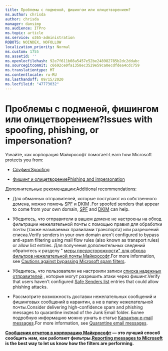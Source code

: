 ```yaml
---
title: Проблемы с подменой, фишингом или олицетворением?
ms.author: chrisda
author: chrisda
manager: dansimp
ms.audience: ITPro
ms.topic: article
ms.service: o365-administration
ROBOTS: NOINDEX, NOFOLLOW
localization_priority: Normal
ms.custom: 1755
ms.assetid: ''
ms.openlocfilehash: 92e7f611b08a5457e52be248982785b2dc2ddabc
ms.sourcegitcommit: c6692ce0fa1358ec3529e59ca0ecdfdea4cdc759
ms.translationtype: MT
ms.contentlocale: ru-RU
ms.lasthandoff: 09/15/2020
ms.locfileid: "47773032"
---
```

# <a name="issues-with-spoofing-phishing-or-impersonation"></a><span data-ttu-id="a8db1-102">Проблемы с подменой, фишингом или олицетворением?</span><span class="sxs-lookup"><span data-stu-id="a8db1-102">Issues with spoofing, phishing, or impersonation?</span></span>

<span data-ttu-id="a8db1-103">Узнайте, как корпорация Майкрософт помогает:</span><span class="sxs-lookup"><span data-stu-id="a8db1-103">Learn how Microsoft protects you from:</span></span>

- [<span data-ttu-id="a8db1-104">Спуфинг</span><span class="sxs-lookup"><span data-stu-id="a8db1-104">Spoofing</span></span>](https://docs.microsoft.com/microsoft-365/security/office-365-security/anti-spoofing-protection)

- [<span data-ttu-id="a8db1-105">Фишинг и олицетворение</span><span class="sxs-lookup"><span data-stu-id="a8db1-105">Phishing and impersonation</span></span>](https://docs.microsoft.com/microsoft-365/security/office-365-security/atp-anti-phishing)

<span data-ttu-id="a8db1-106">Дополнительные рекомендации:</span><span class="sxs-lookup"><span data-stu-id="a8db1-106">Additional recommendations:</span></span>

- <span data-ttu-id="a8db1-107">Для обманных отправителей, которые поступают из собственного домена, можно помочь [SPF](https://docs.microsoft.com/microsoft-365/security/office-365-security/set-up-spf-in-office-365-to-help-prevent-spoofing) и [DKIM](https://docs.microsoft.com/microsoft-365/security/office-365-security/use-dkim-to-validate-outbound-email) .</span><span class="sxs-lookup"><span data-stu-id="a8db1-107">For spoofed senders that appear to come from your own domain, [SPF](https://docs.microsoft.com/microsoft-365/security/office-365-security/set-up-spf-in-office-365-to-help-prevent-spoofing) and [DKIM](https://docs.microsoft.com/microsoft-365/security/office-365-security/use-dkim-to-validate-outbound-email) can help.</span></span>

- <span data-ttu-id="a8db1-108">Убедитесь, что отправители в вашем домене не настроены на обход фильтрации нежелательной почты с помощью правил для обработки почты (также называемых правилами транспорта) или разрешений списка.</span><span class="sxs-lookup"><span data-stu-id="a8db1-108">Verify senders in your own domain aren't configured to bypass anti-spam filtering using mail flow rules (also known as transport rules) or allow list entries.</span></span> <span data-ttu-id="a8db1-109">Для получения дополнительных сведений обратитесь к разделу " [меры предосторожности" для обхода фильтров нежелательной почты Майкрософт](https://docs.microsoft.com/exchange/troubleshoot/antispam/cautions-against-bypassing-spam-filters).</span><span class="sxs-lookup"><span data-stu-id="a8db1-109">For more information, see [Cautions against bypassing Microsoft spam filters](https://docs.microsoft.com/exchange/troubleshoot/antispam/cautions-against-bypassing-spam-filters).</span></span>

- <span data-ttu-id="a8db1-110">Убедитесь, что пользователи не настроили записи [списка надежных отправителей](https://support.office.com/article/BE1BAEA0-BEAB-4A30-B968-9004332336CE) , которые могут разрешить атаки через фишинг.</span><span class="sxs-lookup"><span data-stu-id="a8db1-110">Verify that users haven't configured [Safe Senders list](https://support.office.com/article/BE1BAEA0-BEAB-4A30-B968-9004332336CE) entries that could allow phishing attacks.</span></span>

- <span data-ttu-id="a8db1-111">Рассмотрите возможность доставки нежелательных сообщений и фишинговых сообщений в карантин, а не в папку нежелательной почты.</span><span class="sxs-lookup"><span data-stu-id="a8db1-111">Consider delivering high-confidence spam and phishing messages to quarantine instead of the Junk Email folder.</span></span> <span data-ttu-id="a8db1-112">Более подробную информацию можно узнать в статье [Карантин e-mail messages](https://docs.microsoft.com/microsoft-365/security/office-365-security/quarantine-email-messages).</span><span class="sxs-lookup"><span data-stu-id="a8db1-112">For more information, see [Quarantine email messages](https://docs.microsoft.com/microsoft-365/security/office-365-security/quarantine-email-messages).</span></span>

<span data-ttu-id="a8db1-113">**[Сообщения отчетов в корпорацию Майкрософт](https://support.office.com/article/b5caa9f1-cdf3-4443-af8c-ff724ea719d2) — это лучший способ сообщить нам, как работают фильтры.**</span><span class="sxs-lookup"><span data-stu-id="a8db1-113">**[Reporting messages to Microsoft](https://support.office.com/article/b5caa9f1-cdf3-4443-af8c-ff724ea719d2) is the best way to let us know how the filters are performing.**</span></span>
